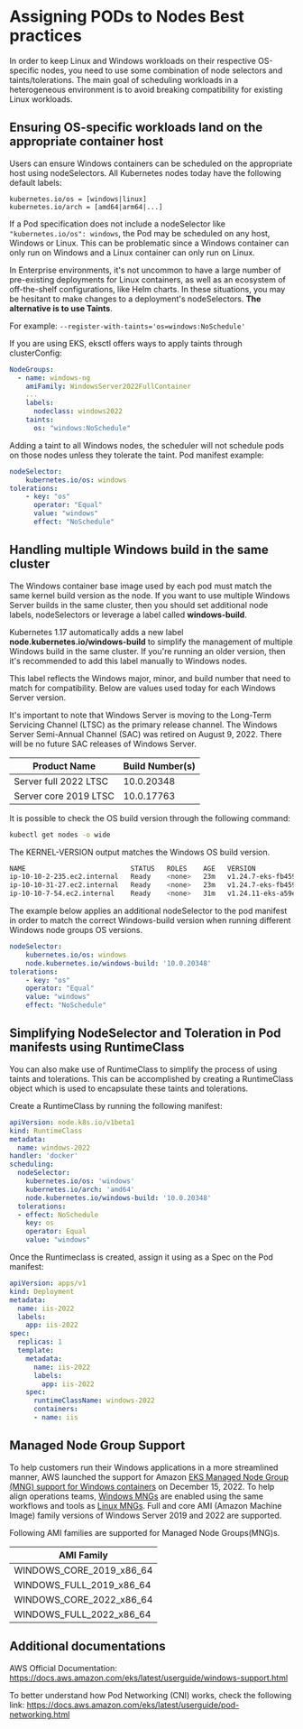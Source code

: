 # Assigning PODs to Nodes Best practices

In order to keep Linux and Windows workloads on their respective OS-specific nodes, you need to use some combination of node selectors and taints/tolerations. The main goal of scheduling workloads in a heterogeneous environment is to avoid breaking compatibility for existing Linux workloads.

## Ensuring OS-specific workloads land on the appropriate container host

Users can ensure Windows containers can be scheduled on the appropriate host using nodeSelectors. All Kubernetes nodes today have the following default labels:

    kubernetes.io/os = [windows|linux]
    kubernetes.io/arch = [amd64|arm64|...]

If a Pod specification does not include a nodeSelector like ``"kubernetes.io/os": windows``, the Pod may be scheduled on any host, Windows or Linux. This can be problematic since a Windows container can only run on Windows and a Linux container can only run on Linux. 

In Enterprise environments, it's not uncommon to have a large number of pre-existing deployments for Linux containers, as well as an ecosystem of off-the-shelf configurations, like Helm charts. In these situations, you may be hesitant to make changes to a deployment's nodeSelectors. **The alternative is to use Taints**.

For example: `--register-with-taints='os=windows:NoSchedule'`

If you are using EKS, eksctl offers ways to apply taints through clusterConfig:

```yaml
NodeGroups:
  - name: windows-ng
    amiFamily: WindowsServer2022FullContainer
    ...
    labels:
      nodeclass: windows2022
    taints:
      os: "windows:NoSchedule"
```

Adding a taint to all Windows nodes, the scheduler will not schedule pods on those nodes unless they tolerate the taint. Pod manifest example:

```yaml
nodeSelector:
    kubernetes.io/os: windows
tolerations:
    - key: "os"
      operator: "Equal"
      value: "windows"
      effect: "NoSchedule"
```

## Handling multiple Windows build in the same cluster

The Windows container base image used by each pod must match the same kernel build version as the node. If you want to use multiple Windows Server builds in the same cluster, then you should set additional node labels, nodeSelectors or leverage a label called **windows-build**.

Kubernetes 1.17 automatically adds a new label **node.kubernetes.io/windows-build** to simplify the management of multiple Windows build in the same cluster. If you're running an older version, then it's recommended to add this label manually to Windows nodes.

This label reflects the Windows major, minor, and build number that need to match for compatibility. Below are values used today for each Windows Server version.

It's important to note that Windows Server is moving to the Long-Term Servicing Channel (LTSC) as the primary release channel. The Windows Server Semi-Annual Channel (SAC) was retired on August 9, 2022. There will be no future SAC releases of Windows Server.


| Product Name | Build Number(s) |
| -------- | -------- |
| Server full 2022 LTSC    | 10.0.20348    |
| Server core 2019 LTSC    | 10.0.17763    |

It is possible to check the OS build version through the following command:

```bash    
kubectl get nodes -o wide
```

The KERNEL-VERSION output matches the Windows OS build version.

```bash 
NAME                          STATUS   ROLES    AGE   VERSION                INTERNAL-IP   EXTERNAL-IP     OS-IMAGE                         KERNEL-VERSION                  CONTAINER-RUNTIME
ip-10-10-2-235.ec2.internal   Ready    <none>   23m   v1.24.7-eks-fb459a0    10.10.2.235   3.236.30.157    Windows Server 2022 Datacenter   10.0.20348.1607                 containerd://1.6.6
ip-10-10-31-27.ec2.internal   Ready    <none>   23m   v1.24.7-eks-fb459a0    10.10.31.27   44.204.218.24   Windows Server 2019 Datacenter   10.0.17763.4131                 containerd://1.6.6
ip-10-10-7-54.ec2.internal    Ready    <none>   31m   v1.24.11-eks-a59e1f0   10.10.7.54    3.227.8.172     Amazon Linux 2                   5.10.173-154.642.amzn2.x86_64   containerd://1.6.19
```

The example below applies an additional nodeSelector to the pod manifest in order to match the correct Windows-build version when running different Windows node groups OS versions.

```yaml
nodeSelector:
    kubernetes.io/os: windows
    node.kubernetes.io/windows-build: '10.0.20348'
tolerations:
    - key: "os"
    operator: "Equal"
    value: "windows"
    effect: "NoSchedule"
```

## Simplifying NodeSelector and Toleration in Pod manifests using RuntimeClass

You can also make use of RuntimeClass to simplify the process of using taints and tolerations. This can be accomplished by creating a RuntimeClass object which is used to encapsulate these taints and tolerations.

Create a RuntimeClass by running the following manifest:

```yaml
apiVersion: node.k8s.io/v1beta1
kind: RuntimeClass
metadata:
  name: windows-2022
handler: 'docker'
scheduling:
  nodeSelector:
    kubernetes.io/os: 'windows'
    kubernetes.io/arch: 'amd64'
    node.kubernetes.io/windows-build: '10.0.20348'
  tolerations:
  - effect: NoSchedule
    key: os
    operator: Equal
    value: "windows"
```

Once the Runtimeclass is created, assign it using as a Spec on the Pod manifest:

```yaml
apiVersion: apps/v1
kind: Deployment
metadata:
  name: iis-2022
  labels:
    app: iis-2022
spec:
  replicas: 1
  template:
    metadata:
      name: iis-2022
      labels:
        app: iis-2022
    spec:
      runtimeClassName: windows-2022
      containers:
      - name: iis
```

## Managed Node Group Support
To help customers run their Windows applications in a more streamlined manner, AWS launched the support for Amazon [EKS Managed Node Group (MNG) support for Windows containers](https://aws.amazon.com/about-aws/whats-new/2022/12/amazon-eks-automated-provisioning-lifecycle-management-windows-containers/) on December 15, 2022. To help align operations teams, [Windows MNGs](https://docs.aws.amazon.com/eks/latest/userguide/managed-node-groups.html) are enabled using the same workflows and tools as [Linux MNGs](https://docs.aws.amazon.com/eks/latest/userguide/managed-node-groups.html). Full and core AMI (Amazon Machine Image) family versions of Windows Server 2019 and 2022 are supported. 

Following AMI families are supported for Managed Node Groups(MNG)s.

| AMI Family |
| ---------   | 
| WINDOWS_CORE_2019_x86_64    | 
| WINDOWS_FULL_2019_x86_64    | 
| WINDOWS_CORE_2022_x86_64    | 
| WINDOWS_FULL_2022_x86_64    | 

## Additional documentations


AWS Official Documentation:
https://docs.aws.amazon.com/eks/latest/userguide/windows-support.html

To better understand how Pod Networking (CNI) works, check the following link: https://docs.aws.amazon.com/eks/latest/userguide/pod-networking.html
